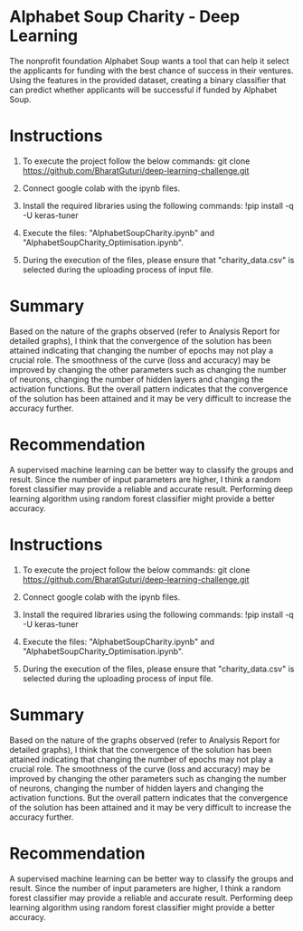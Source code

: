 # Alphabet Soup Charity - Deep Learning
The nonprofit foundation Alphabet Soup wants a tool that can help it select the applicants for funding with the best chance of success in their ventures. Using the features in the provided dataset, creating a binary classifier that can predict whether applicants will be successful if funded by Alphabet Soup.

# Instructions

1)  To execute the project follow the below commands: git clone https://github.com/BharatGuturi/deep-learning-challenge.git

2)  Connect google colab with the ipynb files.

3)  Install the required libraries using the following commands: !pip install -q -U keras-tuner

4) Execute the files: "AlphabetSoupCharity.ipynb" and "AlphabetSoupCharity_Optimisation.ipynb".

5) During the execution of the files, please ensure that "charity_data.csv" is selected during the uploading process of input file.

#  Summary
Based on the nature of the graphs observed (refer to Analysis Report for detailed graphs), I think that the convergence of the solution has been attained indicating that changing the number of epochs may not play a crucial role. The smoothness of the curve (loss and accuracy) may be improved by changing the other parameters such as changing the number of neurons, changing the number of hidden layers and changing the activation functions. But the overall pattern indicates that the convergence of the solution has been attained and it may be very difficult to increase the accuracy further.

#  Recommendation
A supervised machine learning can be better way to classify the groups and result. Since the number of input parameters are higher, I think a random forest classifier may provide a reliable and accurate result. Performing deep learning algorithm using random forest classifier might provide a better accuracy.

# Instructions

1)  To execute the project follow the below commands: git clone https://github.com/BharatGuturi/deep-learning-challenge.git

2)  Connect google colab with the ipynb files.

3)  Install the required libraries using the following commands: !pip install -q -U keras-tuner

4) Execute the files: "AlphabetSoupCharity.ipynb" and "AlphabetSoupCharity_Optimisation.ipynb".

5) During the execution of the files, please ensure that "charity_data.csv" is selected during the uploading process of input file.

#  Summary
Based on the nature of the graphs observed (refer to Analysis Report for detailed graphs), I think that the convergence of the solution has been attained indicating that changing the number of epochs may not play a crucial role. The smoothness of the curve (loss and accuracy) may be improved by changing the other parameters such as changing the number of neurons, changing the number of hidden layers and changing the activation functions. But the overall pattern indicates that the convergence of the solution has been attained and it may be very difficult to increase the accuracy further.

#  Recommendation
A supervised machine learning can be better way to classify the groups and result. Since the number of input parameters are higher, I think a random forest classifier may provide a reliable and accurate result. Performing deep learning algorithm using random forest classifier might provide a better accuracy.
